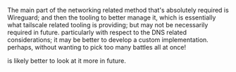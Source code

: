 The main part of the networking related method that's absolutely required is Wireguard; and then the tooling to better manage it, which is essentially what tailscale related tooling is providing; but may not be necessarily required in future.  particularly with respect to the DNS related considerations; it may be better to develop a custom implementation.  perhaps, without wanting to pick too many battles all at once! 

is likely better to look at it more in future.